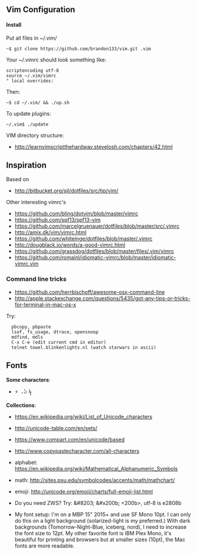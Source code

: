 ## Vim Configuration

#### Install

Put all files in ~/.vim/

    ~$ git clone https://github.com/brandon133/vim.git .vim

Your ~/.vimrc should look something like:

    scriptencoding utf-8
    source ~/.vim/vimrc
    " local overrides:

Then:

    ~$ cd ~/.vim/ && ./up.sh

To update plugins:

    ~/.vim$ ./update

VIM directory structure:

* <http://learnvimscriptthehardway.stevelosh.com/chapters/42.html>


## Inspiration

Based on

* <http://bitbucket.org/sjl/dotfiles/src/tip/vim/>

Other interesting vimrc's


* <https://github.com/bling/dotvim/blob/master/vimrc>
* <https://github.com/spf13/spf13-vim>
* <https://github.com/marcelgruenauer/dotfiles/blob/master/src/.vimrc>
* <http://amix.dk/vim/vimrc.html>
* <https://github.com/whiteinge/dotfiles/blob/master/.vimrc>
* <http://dougblack.io/words/a-good-vimrc.html>
* <https://github.com/grassdog/dotfiles/blob/master/files/.vim/vimrc>
* <https://github.com/romainl/idiomatic-vimrc/blob/master/idiomatic-vimrc.vim>

### Command line tricks

* <https://github.com/herrbischoff/awesome-osx-command-line>
* <http://apple.stackexchange.com/questions/5435/got-any-tips-or-tricks-for-terminal-in-mac-os-x>

Try:

      pbcopy, pbpaste
      lsof, fs_usage, dtrace, opensnoop
      mdfind, mdls
      C-x C-e (edit current cmd in editor)
      telnet towel.blinkenlights.nl (watch starwars in ascii)

## Fonts

**Some characters**:

*  ⚡ ⠠⠵   ϟ

**Collections**:

* <https://en.wikipedia.org/wiki/List_of_Unicode_characters>
* <http://unicode-table.com/en/sets/>
* <https://www.compart.com/en/unicode/based>
* <http://www.copypastecharacter.com/all-characters>

* alphabet: <https://en.wikipedia.org/wiki/Mathematical_Alphanumeric_Symbols>
* math:     <http://sites.psu.edu/symbolcodes/accents/math/mathchart/>
* emoji:    <http://unicode.org/emoji/charts/full-emoji-list.html>

*  Do you need ZWS? Try: &amp;#8203; &amp;#x200b; <200b>, utf-8 is e2808b

* My font setup: I'm on a MBP 15" 2015+ and use SF Mono 10pt. I can only do this on a light
  background (solarized-light is my preferred.) With dark backgrounds (Tomorrow-Night-Blue, iceberg,
  nord), I need to increase the font size to 12pt. My other favorite font is IBM Plex Mono, it's
  beautiful for printing and browsers but at smaller sizes (10pt), the Mac fonts are more readable.

